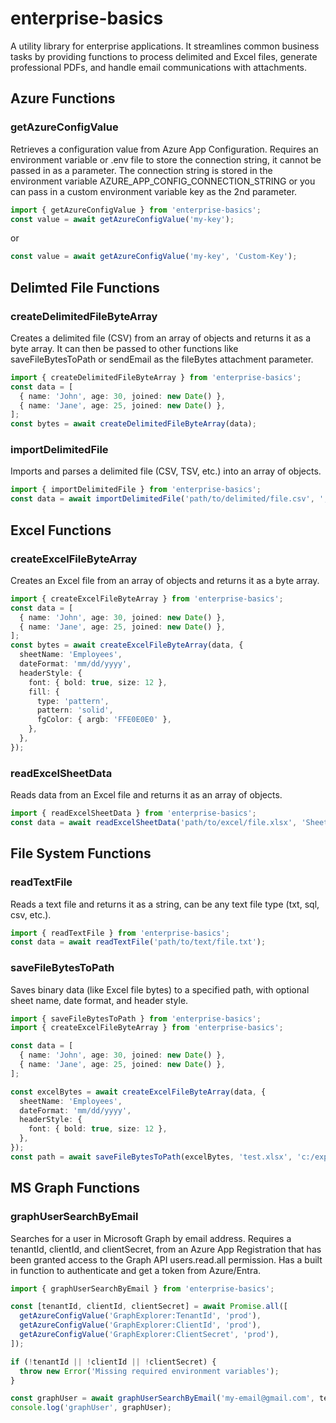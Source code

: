 # enterprise-basics

A utility library for enterprise applications. It streamlines common business tasks by providing functions to process delimited and Excel files, generate professional PDFs, and handle email communications with attachments.

## Azure Functions

### getAzureConfigValue

Retrieves a configuration value from Azure App Configuration. Requires an environment variable or .env file to store the connection string, it cannot be passed in as a parameter. The connection string is stored in the environment variable AZURE_APP_CONFIG_CONNECTION_STRING or you can pass in a custom environment variable key as the 2nd parameter.

```typescript
import { getAzureConfigValue } from 'enterprise-basics';
const value = await getAzureConfigValue('my-key');
```

or

```typescript
const value = await getAzureConfigValue('my-key', 'Custom-Key');
```

## Delimted File Functions

### createDelimitedFileByteArray

Creates a delimited file (CSV) from an array of objects and returns it as a byte array. It can then be passed to other functions like saveFileBytesToPath or sendEmail as the fileBytes attachment parameter.

```typescript
import { createDelimitedFileByteArray } from 'enterprise-basics';
const data = [
  { name: 'John', age: 30, joined: new Date() },
  { name: 'Jane', age: 25, joined: new Date() },
];
const bytes = await createDelimitedFileByteArray(data);
```

### importDelimitedFile

Imports and parses a delimited file (CSV, TSV, etc.) into an array of objects.

```typescript
import { importDelimitedFile } from 'enterprise-basics';
const data = await importDelimitedFile('path/to/delimited/file.csv', ',');
```

## Excel Functions

### createExcelFileByteArray

Creates an Excel file from an array of objects and returns it as a byte array.

```typescript
import { createExcelFileByteArray } from 'enterprise-basics';
const data = [
  { name: 'John', age: 30, joined: new Date() },
  { name: 'Jane', age: 25, joined: new Date() },
];
const bytes = await createExcelFileByteArray(data, {
  sheetName: 'Employees',
  dateFormat: 'mm/dd/yyyy',
  headerStyle: {
    font: { bold: true, size: 12 },
    fill: {
      type: 'pattern',
      pattern: 'solid',
      fgColor: { argb: 'FFE0E0E0' },
    },
  },
});
```

### readExcelSheetData

Reads data from an Excel file and returns it as an array of objects.

```typescript
import { readExcelSheetData } from 'enterprise-basics';
const data = await readExcelSheetData('path/to/excel/file.xlsx', 'Sheet1', 1);
```

## File System Functions

### readTextFile

Reads a text file and returns it as a string, can be any text file type (txt, sql, csv, etc.).

```typescript
import { readTextFile } from 'enterprise-basics';
const data = await readTextFile('path/to/text/file.txt');
```

### saveFileBytesToPath

Saves binary data (like Excel file bytes) to a specified path, with optional sheet name, date format, and header style.

```typescript
import { saveFileBytesToPath } from 'enterprise-basics';
import { createExcelFileByteArray } from 'enterprise-basics';

const data = [
  { name: 'John', age: 30, joined: new Date() },
  { name: 'Jane', age: 25, joined: new Date() },
];

const excelBytes = await createExcelFileByteArray(data, {
  sheetName: 'Employees',
  dateFormat: 'mm/dd/yyyy',
  headerStyle: {
    font: { bold: true, size: 12 },
  },
});
const path = await saveFileBytesToPath(excelBytes, 'test.xlsx', 'c:/exports');
```

## MS Graph Functions

### graphUserSearchByEmail

Searches for a user in Microsoft Graph by email address. Requires a tenantId, clientId, and clientSecret, from an Azure App Registration that has been granted access to the Graph API users.read.all permission. Has a built in function to authenticate and get a token from Azure/Entra.

```typescript
import { graphUserSearchByEmail } from 'enterprise-basics';

const [tenantId, clientId, clientSecret] = await Promise.all([
  getAzureConfigValue('GraphExplorer:TenantId', 'prod'),
  getAzureConfigValue('GraphExplorer:ClientId', 'prod'),
  getAzureConfigValue('GraphExplorer:ClientSecret', 'prod'),
]);

if (!tenantId || !clientId || !clientSecret) {
  throw new Error('Missing required environment variables');
}

const graphUser = await graphUserSearchByEmail('my-email@gmail.com', tenantId, clientId, clientSecret);
console.log('graphUser', graphUser);
```
